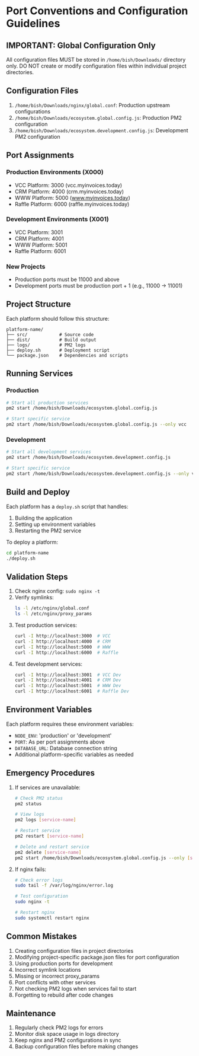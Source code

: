 # Port Conventions and Configuration Guidelines

## IMPORTANT: Global Configuration Only
All configuration files MUST be stored in `/home/bish/Downloads/` directory only.
DO NOT create or modify configuration files within individual project directories.

## Configuration Files
1. `/home/bish/Downloads/nginx/global.conf`: Production upstream configurations
2. `/home/bish/Downloads/ecosystem.global.config.js`: Production PM2 configuration
3. `/home/bish/Downloads/ecosystem.development.config.js`: Development PM2 configuration

## Port Assignments

### Production Environments (X000)
- VCC Platform: 3000 (vcc.myinvoices.today)
- CRM Platform: 4000 (crm.myinvoices.today)
- WWW Platform: 5000 (www.myinvoices.today)
- Raffle Platform: 6000 (raffle.myinvoices.today)

### Development Environments (X001)
- VCC Platform: 3001
- CRM Platform: 4001
- WWW Platform: 5001
- Raffle Platform: 6001

### New Projects
- Production ports must be 11000 and above
- Development ports must be production port + 1 (e.g., 11000 -> 11001)

## Project Structure
Each platform should follow this structure:
```
platform-name/
├── src/            # Source code
├── dist/           # Build output
├── logs/           # PM2 logs
├── deploy.sh       # Deployment script
└── package.json    # Dependencies and scripts
```

## Running Services

### Production
```bash
# Start all production services
pm2 start /home/bish/Downloads/ecosystem.global.config.js

# Start specific service
pm2 start /home/bish/Downloads/ecosystem.global.config.js --only vcc
```

### Development
```bash
# Start all development services
pm2 start /home/bish/Downloads/ecosystem.development.config.js

# Start specific service
pm2 start /home/bish/Downloads/ecosystem.development.config.js --only vcc-dev
```

## Build and Deploy
Each platform has a `deploy.sh` script that handles:
1. Building the application
2. Setting up environment variables
3. Restarting the PM2 service

To deploy a platform:
```bash
cd platform-name
./deploy.sh
```

## Validation Steps
1. Check nginx config: `sudo nginx -t`
2. Verify symlinks:
   ```bash
   ls -l /etc/nginx/global.conf
   ls -l /etc/nginx/proxy_params
   ```
3. Test production services:
   ```bash
   curl -I http://localhost:3000  # VCC
   curl -I http://localhost:4000  # CRM
   curl -I http://localhost:5000  # WWW
   curl -I http://localhost:6000  # Raffle
   ```
4. Test development services:
   ```bash
   curl -I http://localhost:3001  # VCC Dev
   curl -I http://localhost:4001  # CRM Dev
   curl -I http://localhost:5001  # WWW Dev
   curl -I http://localhost:6001  # Raffle Dev
   ```

## Environment Variables
Each platform requires these environment variables:
- `NODE_ENV`: 'production' or 'development'
- `PORT`: As per port assignments above
- `DATABASE_URL`: Database connection string
- Additional platform-specific variables as needed

## Emergency Procedures
1. If services are unavailable:
   ```bash
   # Check PM2 status
   pm2 status
   
   # View logs
   pm2 logs [service-name]
   
   # Restart service
   pm2 restart [service-name]
   
   # Delete and restart service
   pm2 delete [service-name]
   pm2 start /home/bish/Downloads/ecosystem.global.config.js --only [service-name]
   ```

2. If nginx fails:
   ```bash
   # Check error logs
   sudo tail -f /var/log/nginx/error.log
   
   # Test configuration
   sudo nginx -t
   
   # Restart nginx
   sudo systemctl restart nginx
   ```

## Common Mistakes
1. Creating configuration files in project directories
2. Modifying project-specific package.json files for port configuration
3. Using production ports for development
4. Incorrect symlink locations
5. Missing or incorrect proxy_params
6. Port conflicts with other services
7. Not checking PM2 logs when services fail to start
8. Forgetting to rebuild after code changes

## Maintenance
1. Regularly check PM2 logs for errors
2. Monitor disk space usage in logs directory
3. Keep nginx and PM2 configurations in sync
4. Backup configuration files before making changes

